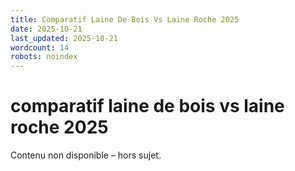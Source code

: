 ```yaml
---
title: Comparatif Laine De Bois Vs Laine Roche 2025
date: 2025-10-21
last_updated: 2025-10-21
wordcount: 14
robots: noindex
---
```


# comparatif laine de bois vs laine roche 2025

Contenu non disponible – hors sujet.